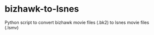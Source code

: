 # bizhawk-to-lsnes
Python script to convert bizhawk movie files (.bk2) to lsnes movie files (.lsmv)
